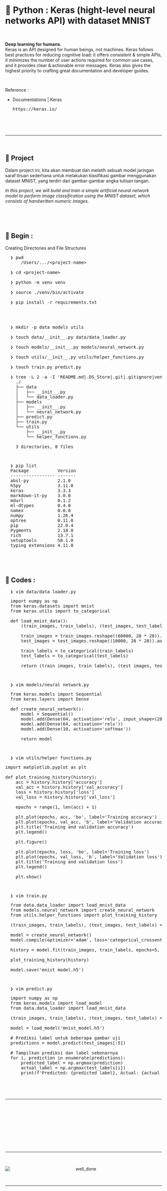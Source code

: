 # &#x1F6A9; Python : Keras (hight-level neural networks API) with dataset MNIST

&nbsp;

**Deep learning for humans.**<br />
Keras is an API designed for human beings, not machines. Keras follows best practices for reducing cognitive load: it offers consistent & simple APIs, it minimizes the number of user actions required for common use cases, and it provides clear & actionable error messages. Keras also gives the highest priority to crafting great documentation and developer guides.

&nbsp;

Reference : <br />
- Documentations | Keras
  <pre>https://keras.io/</pre>

&nbsp;

&nbsp;

---

&nbsp;

## &#x1F530; Project

Dalam project ini, kita akan membuat dan melatih sebuah model jaringan saraf tiruan sederhana untuk melakukan klasifikasi gambar menggunakan dataset MNIST, yang terdiri dari gambar-gambar angka tulisan tangan.

<i>In this project, we will build and train a simple artificial neural network model to perform image classification using the MNIST dataset, which consists of handwritten numeric images.</i>

&nbsp;

&nbsp;

## &#x1F530; Begin : 

Creating Directories and File Structures
<pre>
  ❯ pwd
      /Users/.../&lt;project-name&gt;

  ❯ cd &lt;project-name&gt;

  ❯ python -m venv venv

  ❯ source ./venv/bin/activate

  ❯ pip install -r requirements.txt




  ❯ mkdir -p data models utils

  ❯ touch data/__init__.py data/data_loader.py

  ❯ touch models/__init__.py models/neural_network.py

  ❯ touch utils/__init__.py utils/helper_functions.py

  ❯ touch train.py predict.py

  ❯ tree -L 2 -a -I 'README.md|.DS_Store|.git|.gitignore|venv' ./
    ./
    ├── data
    │   ├── __init__.py
    │   └── data_loader.py
    ├── models
    │   ├── __init__.py
    │   └── neural_network.py
    ├── predict.py
    ├── train.py
    └── utils
        ├── __init__.py
        └── helper_functions.py

    3 directories, 8 files
</pre>

&nbsp;

<pre>
  ❯ pip list
  Package           Version
  ----------------- -------
  absl-py           2.1.0
  h5py              3.11.0
  keras             3.3.3
  markdown-it-py    3.0.0
  mdurl             0.1.2
  ml-dtypes         0.4.0
  namex             0.0.8
  numpy             1.26.4
  optree            0.11.0
  pip               22.0.4
  Pygments          2.18.0
  rich              13.7.1
  setuptools        58.1.0
  typing_extensions 4.11.0
</pre>

&nbsp;

&nbsp;

## &#x1F530; Codes : 

<pre>
  ❯ vim data/data_loader.py
</pre>
<pre>
  import numpy as np
  from keras.datasets import mnist
  from keras.utils import to_categorical

  def load_mnist_data():
      (train_images, train_labels), (test_images, test_labels) = mnist.load_data()
      
      train_images = train_images.reshape((60000, 28 * 28)).astype('float32') / 255
      test_images = test_images.reshape((10000, 28 * 28)).astype('float32') / 255
      
      train_labels = to_categorical(train_labels)
      test_labels = to_categorical(test_labels)
      
      return (train_images, train_labels), (test_images, test_labels)
</pre>

&nbsp;

<pre>
  ❯ vim models/neural_network.py
</pre>
<pre>
  from keras.models import Sequential
  from keras.layers import Dense

  def create_neural_network():
      model = Sequential()
      model.add(Dense(64, activation='relu', input_shape=(28 * 28,)))
      model.add(Dense(64, activation='relu'))
      model.add(Dense(10, activation='softmax'))
      
      return model
</pre>

&nbsp;

<pre>
  ❯ vim utils/helper_functions.py
</pre>
<pre>
import matplotlib.pyplot as plt

def plot_training_history(history):
    acc = history.history['accuracy']
    val_acc = history.history['val_accuracy']
    loss = history.history['loss']
    val_loss = history.history['val_loss']
    
    epochs = range(1, len(acc) + 1)
    
    plt.plot(epochs, acc, 'bo', label='Training accuracy')
    plt.plot(epochs, val_acc, 'b', label='Validation accuracy')
    plt.title('Training and validation accuracy')
    plt.legend()
    
    plt.figure()
    
    plt.plot(epochs, loss, 'bo', label='Training loss')
    plt.plot(epochs, val_loss, 'b', label='Validation loss')
    plt.title('Training and validation loss')
    plt.legend()
    
    plt.show()
</pre>

&nbsp;

<pre>
  ❯ vim train.py
</pre>
<pre>
  from data.data_loader import load_mnist_data
  from models.neural_network import create_neural_network
  from utils.helper_functions import plot_training_history

  (train_images, train_labels), (test_images, test_labels) = load_mnist_data()

  model = create_neural_network()
  model.compile(optimizer='adam', loss='categorical_crossentropy', metrics=['accuracy'])

  history = model.fit(train_images, train_labels, epochs=5, batch_size=64, validation_split=0.2)

  plot_training_history(history)

  model.save('mnist_model.h5')
</pre>

&nbsp;

<pre>
  ❯ vim predict.py
</pre>
<pre>
  import numpy as np
  from keras.models import load_model
  from data.data_loader import load_mnist_data

  (train_images, train_labels), (test_images, test_labels) = load_mnist_data()

  model = load_model('mnist_model.h5')

  # Prediksi label untuk beberapa gambar uji
  predictions = model.predict(test_images[:5])

  # Tampilkan prediksi dan label sebenarnya
  for i, prediction in enumerate(predictions):
      predicted_label = np.argmax(prediction)
      actual_label = np.argmax(test_labels[i])
      print(f'Predicted: {predicted_label}, Actual: {actual_label}')
</pre>

&nbsp;

&nbsp;

---

&nbsp;

&nbsp;

&nbsp;

&nbsp;

&nbsp;

---

&nbsp;

<div align="center">
    <img src="./gambar-petunjuk/well_done.png" alt="well_done" style="display: block; margin: 0 auto;">
</div> 

&nbsp;

---

&nbsp;

&nbsp;

&nbsp;